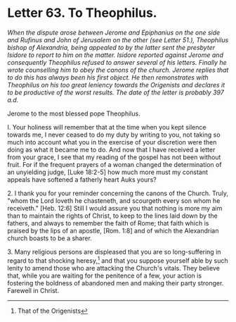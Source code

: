 <h1>Letter 63. To Theophilus.</h1>

<p><i>When the dispute arose between Jerome and Epiphanius on the one side and Rufinus and John of Jerusalem on the other (see Letter 51.), Theophilus bishop of Alexandria, being appealed to by the latter sent the presbyter Isidore to report to him on the matter. Isidore reported against Jerome and consequently Theophilus refused to answer several of his letters. Finally he wrote counselling him to obey the canons of the church. Jerome replies that to do this has always been his first object. He then remonstrates with Theophilus on his too great leniency towards the Origenists and declares it to be productive of the worst results. The date of the letter is probably 397 a.d.</i></p>

Jerome to the most blessed pope Theophilus.

I. Your holiness will remember that at the time when you kept silence towards me, I never ceased to do my duty by writing to you, not taking so much into account what you in the exercise of your discretion were then doing as what it became me to do. And now that I have received a letter from your grace, I see that my reading of the gospel has not been without fruit. For if the frequent prayers of a woman changed the determination of an unyielding judge, [Luke 18:2-5] how much more must my constant appeals have softened a fatherly heart Auks yours?

2\. I thank you for your reminder concerning the canons of the Church. Truly, "whom the Lord loveth he chasteneth, and scourgeth every son whom he receiveth." [Heb. 12:6] Still I would assure you that nothing is more my aim than to maintain the rights of Christ, to keep to the lines laid down by the fathers, and always to remember the faith of Rome; that faith which is praised by the lips of an apostle, [Rom. 1:8] and of which the Alexandrian church boasts to be a sharer.

3\. Many religious persons are displeased that you are so long-suffering in regard to that shocking heresy,[^P2694_703664] and that you suppose yourself able by such lenity to amend those who are attacking the Church's vitals. They believe that, while you are waiting for the penitence of a few, your action is fostering the boldness of abandoned men and making their party stronger. Farewell in Christ.

[^P2694_703664]:
	That of the Origenists